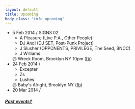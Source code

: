 ```yaml
---
layout: default
title: Upcoming 
body_class: "info upcoming"
---
```

<ul class="classed root">

  <li class="dj">5 Feb 2014 /
    SIGNS 02
    <ul>
      <li>A Pleasure  (Live P.A., Other People)</li>
      <li>DJ Andi (DJ SET, Post-Punk Project)</li>
      <li>J Slusher (OPPONENTS, PRIVILEGE, The Seed, BNCC)</li>
      <li class="more">J Williams</li>
    </ul>
    @ Wreck Room, Brooklyn NY 10pm 
    (<a href="https://www.facebook.com/events/235507973287508/">fb</a>)
  </li>

  <li class="dj">24 Feb 2014 /
    <ul>
      <li>Excepter</li>
      <li>Zs</li>
      <li>Lushes </li>
    </ul>
    @ Baby's Alright, Brooklyn NY
    (<a href="https://www.facebook.com/events/671838889539573/">fb</a>)
  </li>

  <li class="tba">20 Mar 2014 /
  </li>

</ul>

<h5><a href="chronology.html">Past events?</a></h5>
